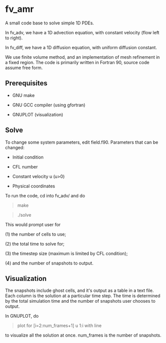 # fv_amr
A small code base to solve simple 1D PDEs.

In fv_adv, we have a 1D advection equation, with constant velocity (flow left to right).

In fv_diff, we have a 1D diffusion equation, with uniform diffusion constant.

We use finite volume method, and an implementation of mesh refinement in a fixed region.
The code is primarily written in Fortran 90, source code assume free form.


## Prerequisites

- GNU make

- GNU GCC compiler (using gfortran)

- GNUPLOT (visualization)

## Solve
To change some system parameters, edit field.f90.
Parameters that can be changed:

- Initial condition

- CFL number

- Constant velocity u (u>0)

- Physical coordinates

To run the code, cd into fv_adv/ and do

> make

> ./solve

This would prompt user for

(1) the number of cells to use;

(2) the total time to solve for;

(3) the timestep size (maximum is limited by CFL condition);

(4) and the number of snapshots to output.

## Visualization
The snapshots include ghost cells, and it's output as a table in a text file.
Each column is the solution at a particular time step. 
The time is determined by the total simulation time and the number of snapshots user chooses to output.

In GNUPLOT, do

> plot for [i=2:num_frames+1] u 1:i with line

to visualize all the solution at once. num_frames is the number of snapshots.

